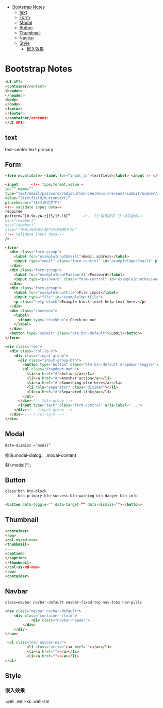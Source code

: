 <!-- TOC depthFrom:1 depthTo:6 withLinks:1 updateOnSave:1 orderedList:0 -->

- [Bootstrap Notes](#bootstrap-notes)
	- [text](#text)
	- [Form](#form)
	- [Modal](#modal)
	- [Button](#button)
	- [Thumbnail](#thumbnail)
	- [Navbar](#navbar)
	- [Style](#style)
		- [嵌入效果](#嵌入效果)

<!-- /TOC -->

# Bootstrap Notes

```html
<UI API>
<container/content>
<header>
</header>
<body>
</body>
<footer>
</footer>
</container/content>
</UI API>
```

## text

text-center text-primary

## Form

```html
<form novalidate> <label for=”input_id”>textfield</label> <input /> </form>

<input      <!-- type,format,value →
id=”” name=””
type=”text/email/password/radiobutton/checkbox(checked)/submit/number/range/color/date/url”
value=”(textfield/buttontext)”
placeholder=”(默认占位文字)”
<!-- validate input data–>
required
pattern=”[0-9a-zA-z]{5/13-16}”      <!-- []:可用字符 {}:字符数目—>
min=”(number)”
max=”(number)”
step=”(步长:指定输入数字必须倍数关系)”
<!-- validate input data-->
/>
```

```html
<form>
  <div class="form-group">
    <label for="exampleInputEmail1">Email address</label>
    <input type="email" class="form-control" id="exampleInputEmail1" placeholder="Email">
  </div>
  <div class="form-group">
    <label for="exampleInputPassword1">Password</label>
    <input type="password" class="form-control" id="exampleInputPassword1" placeholder="Password">
  </div>
  <div class="form-group">
    <label for="exampleInputFile">File input</label>
    <input type="file" id="exampleInputFile">
    <p class="help-block">Example block-level help text here.</p>
  </div>
  <div class="checkbox">
    <label>
      <input type="checkbox"> Check me out
    </label>
  </div>
  <button type="submit" class="btn btn-default">Submit</button>
</form>

<div class="row">
  <div class="col-lg-6">
    <div class="input-group">
      <div class="input-group-btn">
        <button type="button" class="btn btn-default dropdown-toggle" data-toggle="dropdown" aria-haspopup="true" aria-expanded="false">Action <span class="caret"></span></button>
        <ul class="dropdown-menu">
          <li><a href="#">Action</a></li>
          <li><a href="#">Another action</a></li>
          <li><a href="#">Something else here</a></li>
          <li role="separator" class="divider"></li>
          <li><a href="#">Separated link</a></li>
        </ul>
      </div><!-- /btn-group -->
      <input type="text" class="form-control" aria-label="...">
    </div><!-- /input-group -->
  </div><!-- /.col-lg-6 -->
</div>
```

## Modal

```html
data-dismiss =”modal”
```

修饰.modal-dialog、.modal-content

$().modal(‘’);

## Button

```html
class:btn btn-block
      btn-primary btn-success btn-warning btn-danger btn-info

<button data-toggle=”” data-target-”” data-dismiss=””></button>
```

## Thumbnail

```html
<container>
<row>
<col-xs/md-num>
<thumbnail>
…...
<caption>
</caption>
</thumbnail>
</col-xs/md-num>
<row>
<container>
```

## Navbar

```html
class=navbar navbar-default navbar-fixed-top nav-tabs nav-pills
```

```html
<nav class="navbar navbar-default">
	<div class="container-fluid">
      		<div class="navbar-header">
		</div>
	</div>
</nav>

 <ul class="nav navbar-nav">
          <li class="active"><a href=""></a></li>
          <li><a href=""></a></li>
          <li><a href=""></a></li>
</ul>
```

## Style

### 嵌入效果

.well  .well-xs  .well-sm
